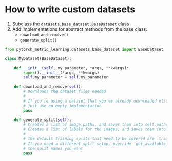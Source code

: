 # How to write custom datasets

1. Subclass the ```datasets.base_dataset.BaseDataset``` class
2. Add implementations for abstract methods from the base class:
    - ```download_and_remove()```
    - ```generate_split()```


```python
from pytorch_metric_learning.datasets.base_dataset import BaseDataset

class MyDataset(BaseDataset):

    def __init__(self, my_parameter, *args, **kwargs):
        super().__init__(*args, **kwargs)
        self.my_parameter = self.my_parameter

    def download_and_remove(self):
        # Downloads the dataset files needed
        #
        # If you're using a dataset that you've already downloaded elsewhere,
        # just use an empty implementation
        pass

    def generate_split(self):
        # Creates a list of image paths, and saves them into self.paths
        # Creates a list of labels for the images, and saves them into self.labels
        #
        # The default training splits that need to be covered are `train`, `test`, and `train+test`
        # If you need a different split setup, override `get_available_splits(self)` to return 
        # the split names you want
        pass

```
